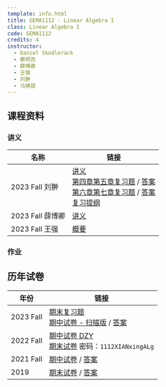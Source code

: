 ```yaml
---
template: info.html
title: GEMA1112 - Linear Algebra I
class: Linear Algebra I
code: GEMA1112
credits: 4
instructor: 
  - Daniel Skodlerack
  - 蔡明亮
  - 薛博卿
  - 王强
  - 刘翀
  - 马骐骁
---
```


## 课程资料

### 讲义

| 名称 | 链接 |
| --- | --- |
| 2023 Fall 刘翀 | [讲义](./MATH1112/线性代数讲义-全部内容更新完毕.pdf) <br> [第四章第五章复习题](./MATH1112/第四章第五章复习题.pdf) / [答案](./MATH1112/第四章第五章复习题参考答案.pdf) <br> [第六章第七章复习题](./MATH1112/第六章第七章复习题.pdf) / [答案](./MATH1112/第六章第七章复习题参考答案.pdf) <br> [复习提纲](./MATH1112/线性代数期末考试复习提纲.pdf) |
| 2023 Fall 薛博卿 | [讲义](./MATH1112/LA(2023Fall).pdf) |
| 2023 Fall 王强 | [概要](./MATH1112//Summarizing_the_Essentials.pdf) |

### 作业



## 历年试卷

| 年份 | 链接 |
| --- | --- |
| 2023 Fall | [期末复习题](./MATH1112/2023Fall-final-review.pdf) <br> [期中试卷 - 扫描版](./MATH1112/2023Fall-midterm.pdf) / [答案](./MATH1112/2023Fall-midterm-solutions.pdf) |
| 2022 Fall | [期中试卷 DZY](./MATH1112/2022Fall-dzy-midterm.pdf) <br> [期末试卷](./MATH1112/2022Fall-final-encrypted.pdf) 密码：`1112XIANxingALg` |
| 2021 Fall | [期中试卷](./MATH1112/2021Fall-midterm.pdf) / [答案](./MATH1112/2021Fall-midterm-solution.pdf) |
| 2019 | [期末试卷](./MATH1112/2019-final.pdf) / [答案](./MATH1112/2019-final-solution.pdf) |